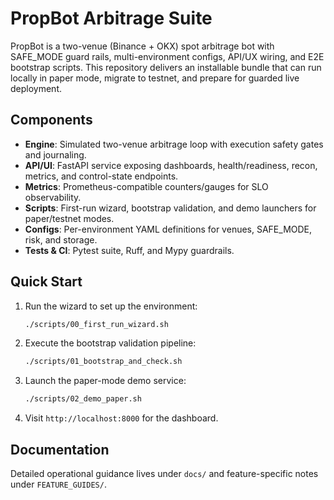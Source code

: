# PropBot Arbitrage Suite

PropBot is a two-venue (Binance + OKX) spot arbitrage bot with SAFE_MODE guard rails, multi-environment configs, API/UX wiring, and E2E bootstrap scripts. This repository delivers an installable bundle that can run locally in paper mode, migrate to testnet, and prepare for guarded live deployment.

## Components
- **Engine**: Simulated two-venue arbitrage loop with execution safety gates and journaling.
- **API/UI**: FastAPI service exposing dashboards, health/readiness, recon, metrics, and control-state endpoints.
- **Metrics**: Prometheus-compatible counters/gauges for SLO observability.
- **Scripts**: First-run wizard, bootstrap validation, and demo launchers for paper/testnet modes.
- **Configs**: Per-environment YAML definitions for venues, SAFE_MODE, risk, and storage.
- **Tests & CI**: Pytest suite, Ruff, and Mypy guardrails.

## Quick Start
1. Run the wizard to set up the environment:
   ```bash
   ./scripts/00_first_run_wizard.sh
   ```
2. Execute the bootstrap validation pipeline:
   ```bash
   ./scripts/01_bootstrap_and_check.sh
   ```
3. Launch the paper-mode demo service:
   ```bash
   ./scripts/02_demo_paper.sh
   ```
4. Visit `http://localhost:8000` for the dashboard.

## Documentation
Detailed operational guidance lives under `docs/` and feature-specific notes under `FEATURE_GUIDES/`.
